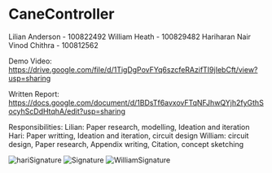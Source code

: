 # CaneController

Lilian Anderson - 100822492
William Heath - 100829482
Hariharan Nair Vinod  Chithra - 100812562

Demo Video: https://drive.google.com/file/d/1TigDgPovFYq6szcfeRAzifTI9jIebCft/view?usp=sharing

Written Report: https://docs.google.com/document/d/1BDsTf6avxovFTqNFJhwQYjh2fyGthSocyhScDdHtqhA/edit?usp=sharing

Responsibilities:
Lilian: Paper research, modelling, Ideation and iteration
Hari: Paper writting, Ideation and iteration, circuit design
William: circuit design, Paper research, Appendix writing, Citation, concept sketching

![hariSignature](https://github.com/user-attachments/assets/e7e91f5d-12d9-49e4-97e1-f8ab78e51c2a)
![Signature](https://github.com/user-attachments/assets/722b68a4-56fa-4d9e-ac25-8ed3d80f8724)
![WilliamSignature](https://github.com/user-attachments/assets/b7305d2d-4327-47a4-af27-158ed9352910)
